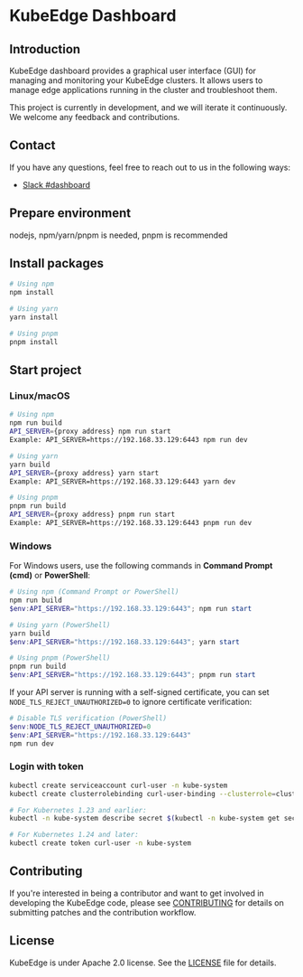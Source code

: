 # KubeEdge Dashboard

## Introduction
KubeEdge dashboard provides a graphical user interface (GUI) for managing and monitoring your KubeEdge clusters. It allows users to manage edge applications running in the cluster and troubleshoot them.

This project is currently in development, and we will iterate it continuously. We welcome any feedback and contributions.

## Contact
If you have any questions, feel free to reach out to us in the following ways:
* [Slack #dashboard](https://kubeedge.io/docs/community/slack/)

## Prepare environment
nodejs, npm/yarn/pnpm is needed, pnpm is recommended

## Install packages

```bash
# Using npm
npm install

# Using yarn
yarn install

# Using pnpm
pnpm install
```

## Start project

### Linux/macOS

```bash
# Using npm
npm run build
API_SERVER={proxy address} npm run start
Example: API_SERVER=https://192.168.33.129:6443 npm run dev

# Using yarn
yarn build
API_SERVER={proxy address} yarn start
Example: API_SERVER=https://192.168.33.129:6443 yarn dev

# Using pnpm
pnpm run build
API_SERVER={proxy address} pnpm run start
Example: API_SERVER=https://192.168.33.129:6443 pnpm run dev
```

### Windows

For Windows users, use the following commands in **Command Prompt (cmd)** or **PowerShell**:

```powershell
# Using npm (Command Prompt or PowerShell)
npm run build
$env:API_SERVER="https://192.168.33.129:6443"; npm run start

# Using yarn (PowerShell)
yarn build
$env:API_SERVER="https://192.168.33.129:6443"; yarn start

# Using pnpm (PowerShell)
pnpm run build
$env:API_SERVER="https://192.168.33.129:6443"; pnpm run start
```

If your API server is running with a self-signed certificate, you can set `NODE_TLS_REJECT_UNAUTHORIZED=0` to ignore certificate verification:

```powershell
# Disable TLS verification (PowerShell)
$env:NODE_TLS_REJECT_UNAUTHORIZED=0
$env:API_SERVER="https://192.168.33.129:6443"
npm run dev
```

### Login with token

```bash
kubectl create serviceaccount curl-user -n kube-system
kubectl create clusterrolebinding curl-user-binding --clusterrole=cluster-admin --serviceaccount=kube-system:curl-user -n kube-system

# For Kubernetes 1.23 and earlier:
kubectl -n kube-system describe secret $(kubectl -n kube-system get secret | grep curl-user | awk '{print $1}')

# For Kubernetes 1.24 and later:
kubectl create token curl-user -n kube-system
```

## Contributing
If you're interested in being a contributor and want to get involved in developing the KubeEdge code, please see [CONTRIBUTING](./CONTRIBUTING.md) for details on submitting patches and the contribution workflow.

## License
KubeEdge is under Apache 2.0 license. See the [LICENSE](LICENSE) file for details.

